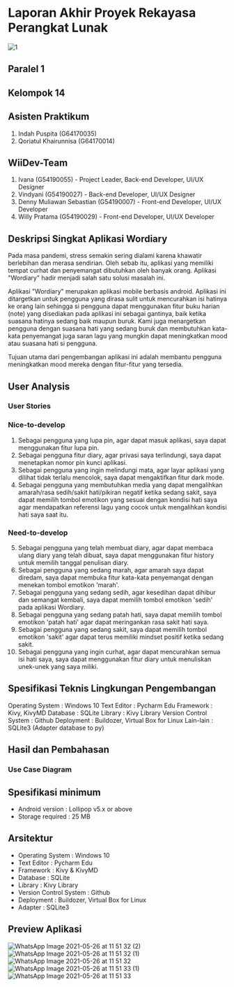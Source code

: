 # Laporan Akhir Proyek Rekayasa Perangkat Lunak
![1](https://user-images.githubusercontent.com/78713780/119604362-1cb4c180-be19-11eb-929d-b0606a8c233c.png)
## Paralel 1
## Kelompok 14
## Asisten Praktikum
1. Indah Puspita (G64170035)
2. Qoriatul Khairunnisa (G64170014)
## WiiDev-Team
1. Ivana (G54190055) - Project Leader, Back-end Developer, UI/UX Designer
2. Vindyani (G54190027) - Back-end Developer, UI/UX Designer
3. Denny Muliawan Sebastian (G54190007) - Front-end Developer, UI/UX Developer
4. Willy Pratama (G54190029) - Front-end Developer, UI/UX Developer

## Deskripsi Singkat Aplikasi Wordiary
Pada masa pandemi, stress semakin sering dialami karena khawatir berlebihan dan merasa sendirian. Oleh sebab itu, aplikasi yang memiliki tempat curhat dan penyemangat dibutuhkan oleh banyak orang. Aplikasi "Wordiary" hadir menjadi salah satu solusi masalah ini.

Aplikasi "Wordiary" merupakan aplikasi mobile berbasis android. Aplikasi ini ditargetkan untuk pengguna yang dirasa sulit untuk mencurahkan isi hatinya ke orang lain sehingga si pengguna dapat menggunakan fitur buku harian (note) yang disediakan pada aplikasi ini sebagai gantinya, baik ketika suasana hatinya sedang baik maupun buruk. Kami juga menargetkan pengguna dengan suasana hati yang sedang buruk dan membutuhkan kata-kata penyemangat juga saran lagu yang mungkin dapat meningkatkan mood atau suasana hati si pengguna.

Tujuan utama dari pengembangan aplikasi ini adalah membantu pengguna meningkatkan mood mereka dengan fitur-fitur yang tersedia.

## User Analysis
### User Stories
### Nice-to-develop
1. Sebagai pengguna yang lupa pin, agar dapat masuk aplikasi, saya dapat menggunakan fitur lupa pin.
2. Sebagai pengguna fitur diary, agar privasi saya terlindungi, saya dapat menetapkan nomor pin kunci aplikasi.
3. Sebagai pengguna yang ingin melindungi mata, agar layar aplikasi yang dilihat tidak terlalu mencolok, saya dapat mengaktifkan fitur dark mode.
4. Sebagai pengguna yang membutuhkan media yang dapat mengalihkan amarah/rasa sedih/sakit hati/pikiran negatif ketika sedang sakit, saya dapat memilih tombol emotikon yang sesuai dengan kondisi hati saya agar mendapatkan referensi lagu yang cocok untuk mengalihkan kondisi hati saya saat itu.
### Need-to-develop
5. Sebagai pengguna yang telah membuat diary, agar dapat membaca ulang diary yang telah dibuat, saya dapat menggunakan fitur history untuk memilih tanggal penulisan diary.
6. Sebagai pengguna yang sedang marah, agar amarah saya dapat diredam, saya dapat membuka fitur kata-kata penyemangat dengan menekan tombol emotikon 'marah'.
7. Sebagai pengguna yang sedang sedih, agar kesedihan dapat dihibur dan semangat kembali, saya dapat memilih tombol emotikon 'sedih' pada aplikasi Wordiary.
8. Sebagai pengguna yang sedang patah hati, saya dapat memilih tombol emotikon 'patah hati' agar dapat meringankan rasa sakit hati saya.
9. Sebagai pengguna yang sedang sakit, saya dapat memilih tombol emotikon 'sakit' agar dapat terus memiliki mindset positif ketika sedang sakit.
10. Sebagai pengguna yang ingin curhat, agar dapat mencurahkan semua isi hati saya, saya dapat menggunakan fitur diary untuk menuliskan unek-unek yang saya miliki.

## Spesifikasi Teknis Lingkungan Pengembangan
Operating System        : Windows 10
Text Editor 			      : Pycharm Edu
Framework			          : Kivy, KivyMD
Database			          : SQLite
Library				          : Kivy Library
Version Control System 	: Github
Deployment			        : Buildozer, Virtual Box for Linux
Lain-lain			          : SQLite3 (Adapter database to py)

## Hasil dan Pembahasan
### Use Case Diagram

## Spesifikasi minimum
* Android version : Lollipop v5.x or above
* Storage required : 25 MB


## Arsitektur
* Operating System : Windows 10
* Text Editor : Pycharm Edu
* Framework : Kivy & KivyMD
* Database : SQLite
* Library : Kivy Library
* Version Control System : Github
* Deployment : Buildozer, Virtual Box for Linux
* Adapter : SQLite3

## Preview Aplikasi
![WhatsApp Image 2021-05-26 at 11 51 32 (2)](https://user-images.githubusercontent.com/78713780/119606498-e711d780-be1c-11eb-828f-470e0f82d729.jpeg)
![WhatsApp Image 2021-05-26 at 11 51 32 (1)](https://user-images.githubusercontent.com/78713780/119606503-e8430480-be1c-11eb-8639-c51d98d16a50.jpeg)
![WhatsApp Image 2021-05-26 at 11 51 32](https://user-images.githubusercontent.com/78713780/119606506-e8db9b00-be1c-11eb-9f11-d08de9412132.jpeg)
![WhatsApp Image 2021-05-26 at 11 51 33 (1)](https://user-images.githubusercontent.com/78713780/119606507-e8db9b00-be1c-11eb-932a-ea0bf28b3cea.jpeg)
![WhatsApp Image 2021-05-26 at 11 51 33](https://user-images.githubusercontent.com/78713780/119606508-e9743180-be1c-11eb-9cac-7ec7b3914725.jpeg)

